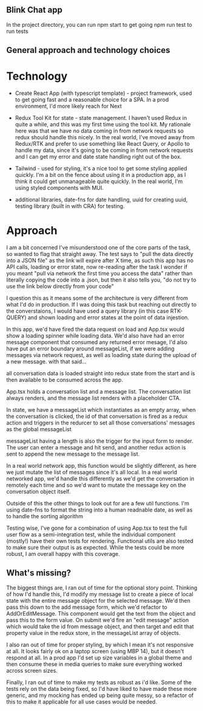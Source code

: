 ## Blink Chat app

In the project directory, you can run npm start to get going
npm run test to run tests

## General approach and technology choices

# Technology

- Create React App (with typescript template) - project framework, used to get going fast and a reasonable choice for a SPA. In a prod environment, I'd more likely reach for Next

- Redux Tool Kit for state - state management. I haven't used Redux in quite a while, and this was my first time using the tool kit. My rationale here was that we have no data coming in from network requests
  so redux should handle this nicely. In the real world, I've moved away from Redux/RTK and prefer to use something like React Query, or Apollo to handle my data, since it's going to be coming in from network requests and I can get my error and date state handling right out of the box.

- Tailwind - used for styling, it's a nice tool to get some styling applied quickly. I'm a bit on the fence about using it in a production app, as I think it could get unmanageable quite quickly. In the real world, I'm using styled components with MUI.

- additional libraries, date-fns for date handling, uuid for creating uuid, testing library (built in with CRA) for testing.

# Approach

I am a bit concerned I've misunderstood one of the core parts of the task, so wanted to flag that straight away. The test says to "pull the data directly into a JSON file" as the link will expire after X time, as such this app has no API calls, loading or error state, now re-reading after the task I wonder if you meant "pull via network the first time you access the data" rather than literally copying the code into a .json, but then it also tells you, "do not try to use the link below directly from your code"

I question this as it means some of the architecture is very different from what I'd do in production. If I was doing this task but reaching out directly to the converstaions, I would have used a query library (in this case RTK-QUERY) and shown loading and error states at the point of data injestion.

In this app, we'd have fired the data request on load and App.tsx would show a loading spinner while loading data. We'd also have had an error message component that consumed any returned error mesage, I'd also have put an error boundary around messageList, if we were adding messages via network request, as well as loading state during the upload of a new message. with that said...

all conversation data is loaded straight into redux state from the start
and is then available to be consumed across the app.

App.tsx holds a conversation list and a message list. The conversation list always renders, and the message list renders with a placeholder CTA.

In state, we have a messageList which instantiates as an empty array, when the conversation is clicked, the id of that conversation is fired as a redux action and triggers in the redurcer to set all those conversations' messages as the global messageList

messageList having a length is also the trigger for the input form to
render. The user can enter a message and hit send, and another redux action is sent to append the new message to the message list.

In a real world network app, this function would be slightly different, as here we just mutate the list of messages since it's all local. In a real world networked app, we'd handle this differently as we'd get the conversation in remotely each time and so we'd want to mutate the message key on the conversation object itself.

Outside of this the other things to look out for are a few util functions. I'm using date-fns to format the string into a human readnable date, as well as to handle the sorting algorithm

Testing wise, I've gone for a combination of using App.tsx to test the full user flow as a semi-integration test, while the individual component (mostly!) have their own tests for rendering. Functional utils are also tested to make sure their output is as expected. While the tests could be more robust, I am overall happy with this coverage.

## What's missing?

The biggest things are, I ran out of time for the optional story point. Thinking of how I'd handle this, I'd modify my message list to create a piece of local state with the entire message object for the selected message. We'd then pass this down to the add message form, which we'd refactor to AddOrEditMessage. This component would get the text from the object and pass this to the form value. On submit we'd fire an "edit message" action which would take the id from message object, and then target and edit that property value in the redux store, in the messageList array of objects.

I also ran out of time for proper styling, by which I mean it's not responsive at all. It looks fairly ok on a laptop screen (using MBP 14), but it doesn't respond at all. In a prod app I'd set up size variables in a global theme and then consume these in media queries to make sure everything worked across screen sizes.

Finally, I ran out of time to make my tests as robust as i'd like. Some of the tests rely on the data being fixed, so I'd have liked to have made these more generic, and my mocking has ended up being quite messy, so a refactor of this to make it applicable for all use cases would be needed.
